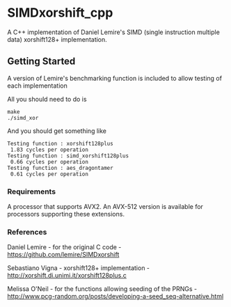 # SIMDxorshift_cpp

A C++ implementation of Daniel Lemire's SIMD (single instruction multiple data) xorshift128+ implementation.

## Getting Started

A version of Lemire's benchmarking function is included to allow testing of each implementation

All you should need to do is

```
make
./simd_xor
```

And you should get something like

```
Testing function : xorshift128plus
 1.83 cycles per operation
Testing function : simd_xorshift128plus
 0.66 cycles per operation
Testing function : aes_dragontamer
 0.61 cycles per operation
```

### Requirements

A processor that supports AVX2. An AVX-512 version is available for processors supporting these extensions.

### References

Daniel Lemire - for the original C code - https://github.com/lemire/SIMDxorshift

Sebastiano Vigna - xorshift128+ implementation - http://xorshift.di.unimi.it/xorshift128plus.c

Melissa O'Neil - for the functions allowing seeding of the PRNGs - http://www.pcg-random.org/posts/developing-a-seed_seq-alternative.html




